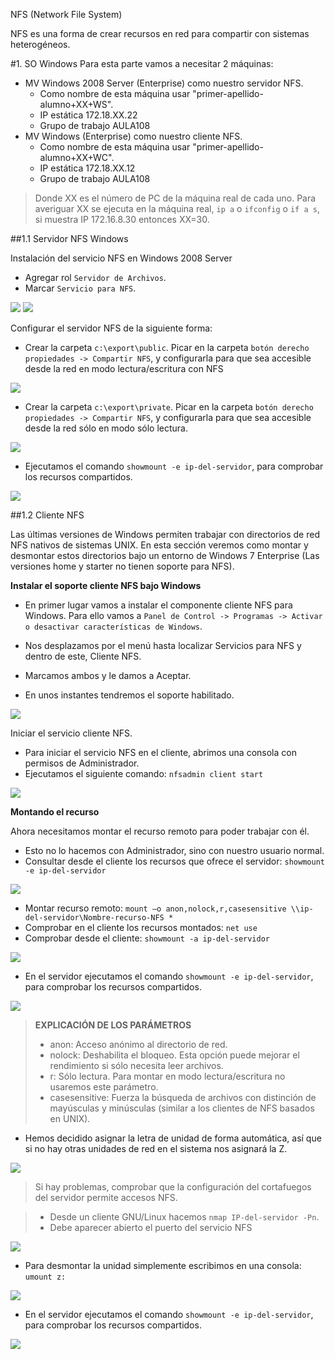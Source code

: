NFS (Network File System)

NFS es una forma de crear recursos en red para compartir con sistemas heterogéneos.

#1. SO Windows
Para esta parte vamos a necesitar 2 máquinas:
* MV Windows 2008 Server (Enterprise) como nuestro servidor NFS.
    * Como nombre de esta máquina usar "primer-apellido-alumno+XX+WS".
    * IP estática 172.18.XX.22
    * Grupo de trabajo AULA108
* MV Windows (Enterprise) como nuestro cliente NFS.
    * Como nombre de esta máquina usar "primer-apellido-alumno+XX+WC".
    * IP estática 172.18.XX.12
    * Grupo de trabajo AULA108
    
> Donde XX es el número de PC de la máquina real de cada uno. 
Para averiguar XX se ejecuta en la máquina real, `ip a` o `ifconfig` o `if a s`, 
si muestra IP 172.16.8.30 entonces XX=30.

##1.1 Servidor NFS Windows

Instalación del servicio NFS en Windows 2008 Server
* Agregar rol `Servidor de Archivos`.
* Marcar `Servicio para NFS`.

![](./images/1.png)
![](./images/2.png)

Configurar el servidor NFS de la siguiente forma:

* Crear la carpeta `c:\export\public`. Picar en la carpeta `botón derecho 
propiedades -> Compartir NFS`, y configurarla para que sea accesible desde 
la red en modo lectura/escritura con NFS

![](./images/3.png)

* Crear la carpeta `c:\export\private`. Picar en la carpeta `botón derecho 
propiedades -> Compartir NFS`, y configurarla para que sea accesible desde la red 
sólo en modo sólo lectura.

![](./images/4.png)


* Ejecutamos el comando `showmount -e ip-del-servidor`, para comprobar los recursos compartidos.

![](./images/5.png)

##1.2 Cliente NFS

Las últimas versiones de Windows permiten trabajar con directorios de red NFS nativos de sistemas UNIX. 
En esta sección veremos como montar y desmontar estos directorios bajo un entorno de Windows 7 
Enterprise (Las versiones home y starter no tienen soporte para NFS).

**Instalar el soporte cliente NFS bajo Windows**
* En primer lugar vamos a instalar el componente cliente NFS para Windows. 
Para ello vamos a `Panel de Control -> Programas -> Activar o desactivar características de Windows`.

* Nos desplazamos por el menú hasta localizar Servicios para NFS y dentro de este, Cliente NFS. 
* Marcamos ambos y le damos a Aceptar.
* En unos instantes tendremos el soporte habilitado.

![](./images/6.png)

Iniciar el servicio cliente NFS.

* Para iniciar el servicio NFS en el cliente, abrimos una consola con permisos de Administrador.
* Ejecutamos el siguiente comando: `nfsadmin client start`

![](./images/7.png)

**Montando el recurso**

Ahora necesitamos montar el recurso remoto para poder trabajar con él.

* Esto no lo hacemos con Administrador, sino con nuestro usuario normal.
* Consultar desde el cliente los recursos que ofrece el servidor: `showmount -e ip-del-servidor`

![](./images/8.png)

* Montar recurso remoto: `mount –o anon,nolock,r,casesensitive \\ip-del-servidor\Nombre-recurso-NFS *`
* Comprobar en el cliente los recursos montados: `net use`
* Comprobar desde el cliente: `showmount -a ip-del-servidor`

![](./images/9.png)

* En el servidor ejecutamos el comando `showmount -e ip-del-servidor`, para comprobar los recursos compartidos.

![](./images/10.png)


> **EXPLICACIÓN DE LOS PARÁMETROS**
>
> * anon: Acceso anónimo al directorio de red.
> * nolock: Deshabilita el bloqueo. Esta opción puede mejorar el rendimiento si sólo necesita leer archivos.
> * r: Sólo lectura. Para montar en modo lectura/escritura no usaremos este parámetro.
> * casesensitive: Fuerza la búsqueda de archivos con distinción de mayúsculas y minúsculas (similar a los clientes de NFS basados en UNIX).


* Hemos decidido asignar la letra de unidad de forma automática, así que si no hay otras unidades de red 
en el sistema nos asignará la Z.

![](./images/unidad.png)

> Si hay problemas, comprobar que la configuración del cortafuegos del servidor permite accesos NFS.

> * Desde un cliente GNU/Linux hacemos `nmap IP-del-servidor -Pn`.
> * Debe aparecer abierto el puerto del servicio NFS

![](./images/nmap.png)

* Para desmontar la unidad simplemente escribimos en una consola: `umount z:`

![](./images/11.png)

* En el servidor ejecutamos el comando `showmount -e ip-del-servidor`, para comprobar los recursos compartidos.

![](./images/12.png)